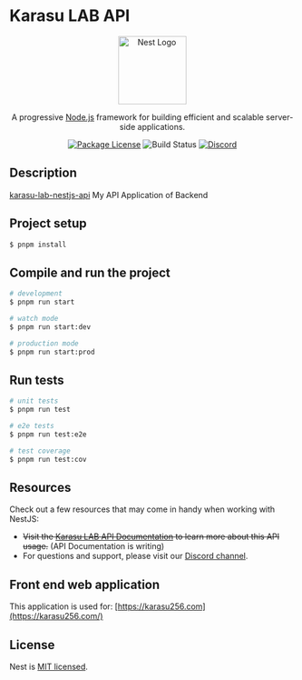 # Karasu LAB API

<p align="center">
  <a href="http://nestjs.com/" target="blank"><img src="https://nestjs.com/img/logo-small.svg" width="120" alt="Nest Logo" /></a>
</p>

[circleci-image]: https://img.shields.io/circleci/build/github/nestjs/nest/master?token=abc123def456
[circleci-url]: https://circleci.com/gh/nestjs/nest

<p align="center">A progressive <a href="http://nodejs.org" target="_blank">Node.js</a> framework for building efficient and scalable server-side applications.</p>
<p align="center">
<a href="https://www.npmjs.com/~nestjscore" target="_blank"><img src="https://img.shields.io/npm/l/@nestjs/core.svg" alt="Package License" /></a>
<img src="https://ci.appveyor.com/api/projects/status/u81s6mqwrsgx9e39/branch/main?svg=true" alt="Build Status"></a>
<a href="https://discord.gg/T3GPnmxXt6" target="_blank"><img src="https://img.shields.io/badge/discord-online-brightgreen.svg" alt="Discord"/></a>
</p>

## Description

[karasu-lab-nestjs-api](https://github.com/Hashibutogarasu/karasu-lab-nestjs-api) My API Application of Backend

## Project setup

```bash
$ pnpm install
```

## Compile and run the project

```bash
# development
$ pnpm run start

# watch mode
$ pnpm run start:dev

# production mode
$ pnpm run start:prod
```

## Run tests

```bash
# unit tests
$ pnpm run test

# e2e tests
$ pnpm run test:e2e

# test coverage
$ pnpm run test:cov
```

## Resources

Check out a few resources that may come in handy when working with NestJS:

- <s>Visit the <a href="https://karsu256.com/docs">Karasu LAB API Documentation</a> to learn more about this API usage.</s> (API Documentation is writing)
- For questions and support, please visit our [Discord channel](https://discord.gg/T3GPnmxXt6).

## Front end web application

This application is used for: [https://karasu256.com](https://karasu256.com/)

## License

Nest is [MIT licensed](https://opensource.org/license/mit).
